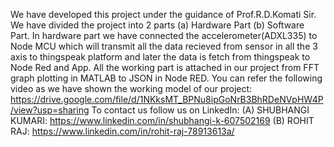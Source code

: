 We have developed this project under the guidance of Prof.R.D.Komati Sir. We have divided the project into 2 parts (a) Hardware Part (b) Software Part. In hardware part we have connected the accelerometer(ADXL335) to Node MCU which will transmit all the data recieved from sensor in all the 3 axis to thingspeak platform and later the data is fetch from thingspeak to Node Red and App. All the working part is attached in our project from FFT graph plotting in MATLAB to JSON in Node RED.                                              You can refer the following video as we have shown the working model of our project: https://drive.google.com/file/d/1NKksMT_BPNu8ipGoNrB3BhRDeNVpHW4P/view?usp=sharing              To contact us follow us on LinkedIn: (A) SHUBHANGI KUMARI: https://www.linkedin.com/in/shubhangi-k-607502169   (B) ROHIT RAJ: https://www.linkedin.com/in/rohit-raj-78913613a/
